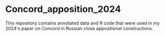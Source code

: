 # Concord_apposition_2024
This repository contains annotated data and R code that were used in my 2024's paper on Concord in Russian close appositional constructions.
